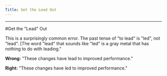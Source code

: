```yaml
---
Title: Get the Lead Out
---
```



---
#Get the "Lead" Out

This is a surprisingly common error. The past tense of "to lead" is "led", not "lead". [The word "lead" that sounds like "led" is a gray metal that has nothing to do with leading."

**Wrong:** "These changes have lead to improved performance."

**Right:** "These changes have led to improved performance."
